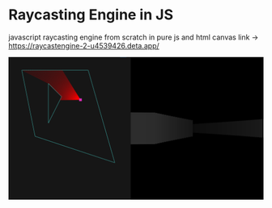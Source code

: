 # Raycasting Engine in JS
javascript raycasting engine from scratch in pure js and html canvas
link -> https://raycastengine-2-u4539426.deta.app/

![Alt text](raycasting-demo.png)